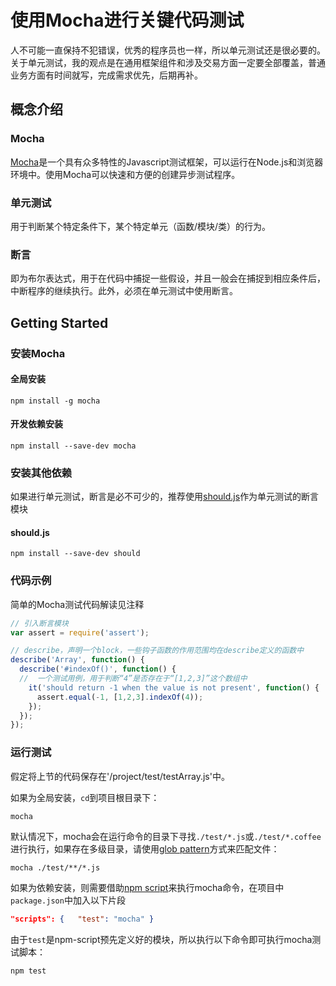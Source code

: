 # 使用Mocha进行关键代码测试

人不可能一直保持不犯错误，优秀的程序员也一样，所以单元测试还是很必要的。关于单元测试，我的观点是在通用框架组件和涉及交易方面一定要全部覆盖，普通业务方面有时间就写，完成需求优先，后期再补。

## 概念介绍

### Mocha

[Mocha](http://mochajs.org/)是一个具有众多特性的Javascript测试框架，可以运行在Node.js和浏览器环境中。使用Mocha可以快速和方便的创建异步测试程序。

### 单元测试

用于判断某个特定条件下，某个特定单元（函数/模块/类）的行为。

### 断言

即为布尔表达式，用于在代码中捕捉一些假设，并且一般会在捕捉到相应条件后，中断程序的继续执行。此外，必须在单元测试中使用断言。

## Getting Started

### 安装Mocha

#### 全局安装

```shell
npm install -g mocha
```

#### 开发依赖安装

```shell
npm install --save-dev mocha
```

### 安装其他依赖

如果进行单元测试，断言是必不可少的，推荐使用[should.js](https://www.npmjs.com/package/should)作为单元测试的断言模块

#### should.js

```shell
npm install --save-dev should
```


### 代码示例

简单的Mocha测试代码解读见注释

```javascript
// 引入断言模块
var assert = require('assert');

// describe，声明一个block，一些钩子函数的作用范围均在describe定义的函数中
describe('Array', function() {
  describe('#indexOf()', function() {
  //  一个测试用例，用于判断“4”是否存在于“[1,2,3]”这个数组中
    it('should return -1 when the value is not present', function() {
      assert.equal(-1, [1,2,3].indexOf(4));
    });
  });
});
```

### 运行测试

假定将上节的代码保存在'/project/test/testArray.js'中。

如果为全局安装，`cd`到项目根目录下：

```shell
mocha
```
默认情况下，mocha会在运行命令的目录下寻找`./test/*.js`或`./test/*.coffee`进行执行，如果存在多级目录，请使用[glob pattern](https://github.com/isaacs/node-glob)方式来匹配文件：

```shell
mocha ./test/**/*.js
```

如果为依赖安装，则需要借助[npm script](https://docs.npmjs.com/misc/scripts)来执行mocha命令，在项目中`package.json`中加入以下片段

```json
"scripts": {   "test": "mocha" }
```
由于`test`是npm-script预先定义好的模块，所以执行以下命令即可执行mocha测试脚本：

```shell
npm test
```



